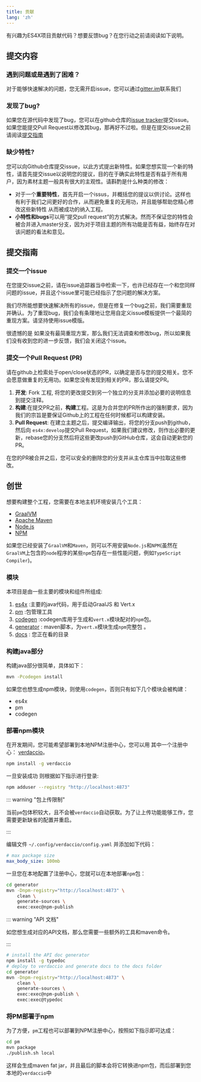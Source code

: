 ```yaml
---
title: 贡献
lang: 'zh'
---
```


有兴趣为ES4X项目贡献代码？想要反馈bug？在您行动之前请阅读如下说明。

## 提交内容

### 遇到问题或是遇到了困难？

对于能够快速解决的问题，您无需开启issue，您可以通过[gitter.im][1]联系我们

[1]: https://gitter.im/es4x/Lobby

### 发现了bug?

如果您在源代码中发现了bug，您可以在github仓库的[issue tracker][2]提交issue。如果您能提交Pull Request以修改其bug，那再好不过啦。但是在提交issue之前请阅读[提交指南][3]

[2]: https://github.com/reactiverse/es4x/issues
[3]: #提交指南

### 缺少特性?

您可以向Github仓库提交issue，以此方式提出新特性。如果您想实现一个新的特性，请首先提交issue以说明您的提议，目的在于确实此特性是否有益于所有用户，因为素材主题一般具有很大的主观性。请斟酌是什么种类的修改：

* 对于一个**重要特性**，首先开启一个issus，并概括您的提议以供讨论。这样也有利于我们之间更好的合作，从而避免重复的无用功，并且能够帮助您精心修改这些新特性 从而被成功的纳入工程。
* **小特性和bugs**可以用“提交pull request”的方式解决。然而不保证您的特性会被合并进入master分支，因为对于项目主题的所有功能是否有益，始终存在对该问题的看法和意见。

## 提交指南

### 提交一个issue

在您提交issue之前，请在issue追踪器当中检索一下，也许已经存在一个和您同样问题的issue，并且这个issue里可能已经指示了您问题的解决方案。

我们尽所能想要快速解决所有的issue，但是在修复一个bug之前，我们需要重现并确认。为了重现bug，我们会有条理地让您用自定义issue模板提供一个最简的重现方案。请坚持使用issue模版。

很遗憾的是 如果没有最简重现方案，那么我们无法调查和修改bug，所以如果我们没有收到您的进一步反馈，我们会关闭这个issue。

### 提交一个Pull Request (PR)

请在github上检索处于open/close状态的PR，以确定是否与您的提交相关。您不会愿意做重复的无用功。如果您没有发现到相关的PR，那么请提交PR。

1. **开发**: Fork 工程, 将您的更改提交到另一个独立的分支并添加必要的说明信息到提交注释。
2. **构建**:在提交PR之前，**构建**工程。这是为合并您的PR所作出的强制要求，因为我们的宗旨是要保证Github上的工程在任何时候都可以构建安装。
3. **Pull Request**:  在建立主题之后，提交编译输出，将您的分支push到github，然后向 `es4x:develop`提交Pull Request，如果我们建议修改，则作出必要的更新，rebase您的分支然后将这些更改push到GitHub仓库，这会自动更新您的PR。

在您的PR被合并之后，您可以安全的删除您的分支并从主仓库当中拉取这些修改。

## 创世

想要构建整个工程，您需要在本地主机环境安装几个工具：

* [GraalVM](https://www.graalvm.org/downloads/)
* [Apache Maven](https://maven.apache.org/)
* [Node.js](https://nodejs.org/en/download/)
* [NPM](https://www.npmjs.com/)

如果您已经安装了`GraalVM`和`Maven`，则可以不用安装`Node.js`和`NPM`(虽然在`GraalVM`上包含的`node`程序的某些`npm`包存在一些性能问题，例如`TypeScript Compiler`)。

### 模块

本项目是由一些主要的模块和组件所组成:

1. [es4x](https://github.com/reactiverse/es4x/tree/develop/es4x) :主要的java代码，用于启动GraalJS 和 Vert.x
2. [pm](https://github.com/reactiverse/es4x/tree/develop/pm) :包管理工具
3. [codegen](https://github.com/reactiverse/es4x/tree/develop/codegen) :codegen库用于生成和`vert.x`模块配对的`npm`包。
4. [generator](https://github.com/reactiverse/es4x/tree/develop/generator) : maven脚本，为`vert.x`模块生成`npm`完整包 。
5. [docs](https://github.com/reactiverse/es4x/tree/develop/docs) : 您正在看的目录

### 构建java部分

构建java部分很简单，具体如下：

```bash
mvn -Pcodegen install
```

如果您也想生成npm模块，则使用`codegen`，否则只有如下几个模块会被构建：

* es4x
* pm
* codegen

### 部署npm模块

在开发期间，您可能希望部署到本地NPM注册中心，您可以用 其中一个注册中心：
 [verdaccio](https://verdaccio.org/)。

```bash
npm install -g verdaccio
```

一旦安装成功 则根据如下指示进行登录:

```bash
npm adduser --registry "http://localhost:4873"
```

::: warning "包上传限制"

当前`pm`包体积较大，且不会被`verdaccio`自动获取。为了让上传功能能够工作，您需要更新缺省的配置并重启。

:::

编辑文件 `~/.config/verdaccio/config.yaml` 并添加如下代码：

```yaml
# max package size
max_body_size: 100mb
```

一旦您在本地配置了注册中心，您就可以在本地部署`npm`包：

```bash
cd generator
mvn -Dnpm-registry="http://localhost:4873" \
    clean \
    generate-sources \
    exec:exec@npm-publish
```

::: warning "API 文档"

如您想生成对应的API文档，那么您需要一些额外的工具和maven命令。

:::

```bash
# install the API doc generator
npm install -g typedoc
# deploy to verdaccio and generate docs to the docs folder
cd generator
mvn -Dnpm-registry="http://localhost:4873" \
    clean \
    generate-sources \
    exec:exec@npm-publish \
    exec:exec@typedoc
```

### 将PM部署于npm

为了方便，`pm`工程也可以部署到NPM注册中心，按照如下指示即可达成：

```bash
cd pm
mvn package
./publish.sh local
```

这样会生成maven fat jar，并且最后的脚本会将它转换进npm包，而后部署到您本地的`verdaccio`中
